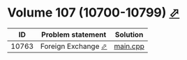 # Volume 107 (10700-10799) [⬀](https://onlinejudge.org/index.php?option=com_onlinejudge&Itemid=8&category=19)


| ID    | Problem statement                                                                                                                  | Solution                   |
|-------|------------------------------------------------------------------------------------------------------------------------------------|----------------------------|
| 10763 | Foreign Exchange [⬀](https://onlinejudge.org/index.php?option=com_onlinejudge&Itemid=8&category=19&page=show_problem&problem=1704) | [main.cpp](10763/main.cpp) |

